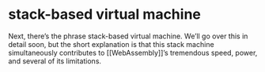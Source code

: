 # stack-based virtual machine

Next, there’s the phrase stack-based virtual machine. We’ll go over this in detail soon, but the short explanation is that this stack machine simultaneously contributes to [[WebAssembly]]’s tremendous speed, power, and several of its limitations.